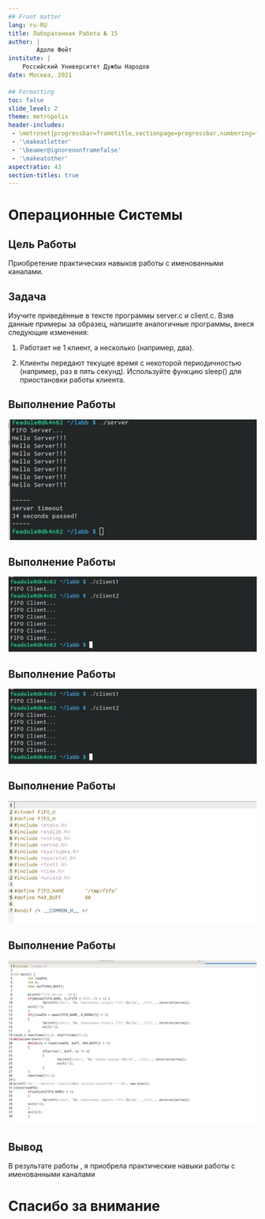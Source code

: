 ```yaml
---
## Front matter
lang: ru-RU
title: Лаборатонная Работа № 15 
author: |
        Адоле Фейт
institute: |
	Российский Университет Дужбы Народов
date: Москва, 2021

## Formatting
toc: false
slide_level: 2
theme: metropolis
header-includes: 
 - \metroset{progressbar=frametitle,sectionpage=progressbar,numbering=fraction}
 - '\makeatletter'
 - '\beamer@ignorenonframefalse'
 - '\makeatother'
aspectratio: 43
section-titles: true
---
```


# Операционные Системы

## Цель Работы

Приобретение практических навыков работы с именованными каналами.

## Задача

Изучите приведённые в тексте программы server.c и client.c. Взяв данные
примеры за образец, напишите аналогичные программы, внеся следующие изменения:

1. Работает не 1 клиент, а несколько (например, два).

2. Клиенты передают текущее время с некоторой периодичностью (например, раз
в пять секунд). Используйте функцию sleep() для приостановки работы клиента.

## Выполнение Работы

![server](15.5.jpg)

## Выполнение Работы

![client1](15.6.jpg)

## Выполнение Работы

![client2](15.6.jpg)

## Выполнение Работы

![вывод](15.1.jpg)

## Выполнение Работы

![вывод](15.2.jpg)

## Вывод

В результате работы , я приобрелa практические навыки работы с именованными каналами


# Спасибо за внимание

